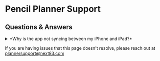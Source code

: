 # Pencil Planner Support

## Questions & Answers


<details><summary>*Why is the app not syncing between my iPhone and iPad?*</summary>
<p>

Pencil Planner syncs automatically to your other devices using your iCloud account. If you are having trouble, here are a few things to try:

1. Both devices are on the same iCloud account and sync is on. Settings > Your Account > iCloud - verify "Pencil Planner" is set to "on"
2. iCloud storage is not full (Settings > Your Account > iCloud) and iCloud drive is turned on
3. Both devices need to have the latest version of the Pencil Planner app (check the App Store)
4. If the above requirements are verified the devices should sync. But finally, it seems there is a bug where sometimes the updated pages don't show up live, so if you write on one device you may have to wait 15-20 seconds on the 2nd device before killing and reopening the app and the updated canvas should be there. We hope to have a fix for this in the next version.

</p>
</details>


If you are having issues that this page doesn't resolve, please reach out at plannersupport@next83.com
